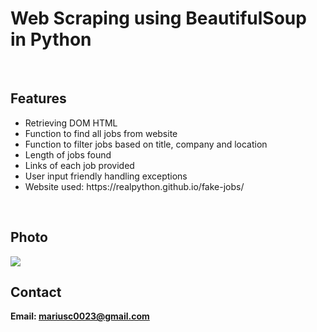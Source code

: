 <h1>Web Scraping using BeautifulSoup in Python</h1>
<br>
<h2>Features</h2>
<ul>
    <li> Retrieving DOM HTML </li>
    <li> Function to find all jobs from website </li>
    <li> Function to filter jobs based on title, company and location</li>
    <li> Length of jobs found </li>
    <li> Links of each job provided </li>
    <li> User input friendly handling exceptions </li>
    <li> Website used: https://realpython.github.io/fake-jobs/ </li>
</ul>

<br>

<h2>Photo</h2>
<img src="image.png">
<br>

<h2>Contact</h2>

<b> Email: mariusc0023@gmail.com </b>

